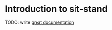 # Introduction to sit-stand

TODO: write [great documentation](http://jacobian.org/writing/what-to-write/)
